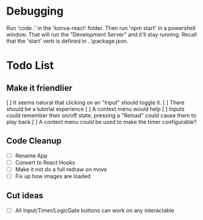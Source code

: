 # Debugging

Run 'code .' in the 'konva-react' folder.  Then run 'npm start' in a powershell window.  That will run the "Development Server"
and it'll stay running.  Recall that the 'start' verb is defined in ..\package.json.

# Todo List

## Make it friendlier

  [ ] It seems natural that clicking on an "Input" should toggle it.
  [ ] There should be a tutorial experience
  [ ] A context menu would help
  [ ] Inputs could remember their on/off state, pressing a "Reload" could cause them to play back
  [ ] A context menu could be used to make the timer configurable?

## Code Cleanup

- [ ] Rename App
- [ ] Convert to React Hooks
- [ ] Make it not do a full redraw on move
- [ ] Fix up how images are loaded

## Cut ideas

- [ ] All Input/Timer/LogicGate buttons can work on any interactable
